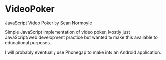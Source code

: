 VideoPoker
==========

JavaScript Video Poker by Sean Normoyle

Simple JavaScript implementation of video poker. Mostly just JavaScript/web development practice but wanted to make this available to educational purposes.

I will probably eventually use Phonegap to make into an Android application.

